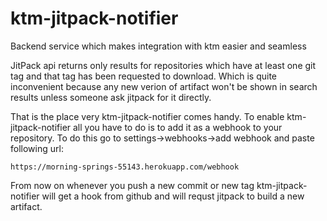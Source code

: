 # ktm-jitpack-notifier

Backend service which makes integration with ktm easier and seamless

JitPack api returns only results for repositories which have at least one git tag and that tag has been requested to download.
Which is quite inconvenient because any new verion of artifact won't be shown in search results unless someone ask jitpack for it directly.

That is the place very ktm-jitpack-notifier comes handy.
To enable ktm-jitpack-notifier all you have to do is to add it as a webhook to your repository.
To do this go to settings->webhooks->add webhook and paste following url:

`https://morning-springs-55143.herokuapp.com/webhook`

From now on whenever you push a new commit or new tag ktm-jitpack-notifier will get a hook from github and will requst jitpack to build a new artifact.
